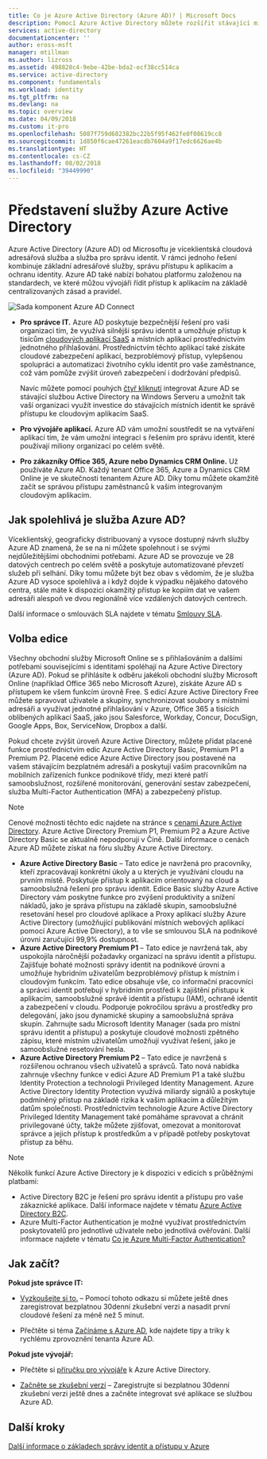 ```yaml
---
title: Co je Azure Active Directory (Azure AD)? | Microsoft Docs
description: Pomocí Azure Active Directory můžete rozšířit stávající místní identity do cloudu nebo vyvíjet integrované aplikace Azure AD.
services: active-directory
documentationcenter: ''
author: eross-msft
manager: mtillman
ms.author: lizross
ms.assetid: 498820c4-9ebe-42be-bda2-ecf38cc514ca
ms.service: active-directory
ms.component: fundamentals
ms.workload: identity
ms.tgt_pltfrm: na
ms.devlang: na
ms.topic: overview
ms.date: 04/09/2018
ms.custom: it-pro
ms.openlocfilehash: 5087f759d682382bc22b5f95f462fe0f08619cc8
ms.sourcegitcommit: 1d850f6cae47261eacdb7604a9f17edc6626ae4b
ms.translationtype: HT
ms.contentlocale: cs-CZ
ms.lasthandoff: 08/02/2018
ms.locfileid: "39449990"
---
```

# <a name="what-is-azure-active-directory"></a>Představení služby Azure Active Directory
Azure Active Directory (Azure AD) od Microsoftu je víceklientská cloudová adresářová služba a služba pro správu identit. V rámci jednoho řešení kombinuje základní adresářové služby, správu přístupu k aplikacím a ochranu identity. Azure AD také nabízí bohatou platformu založenou na standardech, ve které můžou vývojáři řídit přístup k aplikacím na základě centralizovaných zásad a pravidel.

![Sada komponent Azure AD Connect](./media/active-directory-whatis/Azure_Active_Directory.png)

- **Pro správce IT.** Azure AD poskytuje bezpečnější řešení pro vaši organizaci tím, že využívá silnější správu identit a umožňuje přístup k tisícům [cloudových aplikací SaaS](../saas-apps/tutorial-list.md) a místních aplikací prostřednictvím jednotného přihlašování. Prostřednictvím těchto aplikací také získáte cloudové zabezpečení aplikací, bezproblémový přístup, vylepšenou spolupráci a automatizaci životního cyklu identit pro vaše zaměstnance, což vám pomůže zvýšit úroveň zabezpečení i dodržování předpisů.

    Navíc můžete pomocí pouhých [čtyř kliknutí](./../connect/active-directory-aadconnect-get-started-express.md) integrovat Azure AD se stávající službou Active Directory na Windows Serveru a umožnit tak vaší organizaci využít investice do stávajících místních identit ke správě přístupu ke cloudovým aplikacím SaaS.

- **Pro vývojáře aplikací.** Azure AD vám umožní soustředit se na vytváření aplikací tím, že vám umožní integraci s řešením pro správu identit, které používají miliony organizací po celém světě.

- **Pro zákazníky Office 365, Azure nebo Dynamics CRM Online.** Už používáte Azure AD. Každý tenant Office 365, Azure a Dynamics CRM Online je ve skutečnosti tenantem Azure AD. Díky tomu můžete okamžitě začít se správou přístupu zaměstnanců k vašim integrovaným cloudovým aplikacím.

## <a name="how-reliable-is-azure-ad"></a>Jak spolehlivá je služba Azure AD?
Víceklientský, geograficky distribuovaný a vysoce dostupný návrh služby Azure AD znamená, že se na ni můžete spolehnout i se svými nejdůležitějšími obchodními potřebami. Azure AD se provozuje ve 28 datových centrech po celém světě a poskytuje automatizované převzetí služeb při selhání. Díky tomu můžete být bez obav s vědomím, že je služba Azure AD vysoce spolehlivá a i když dojde k výpadku nějakého datového centra, stále máte k dispozici okamžitý přístup ke kopiím dat ve vašem adresáři alespoň ve dvou regionálně více vzdálených datových centrech.

Další informace o smlouvách SLA najdete v tématu [Smlouvy SLA](https://azure.microsoft.com/support/legal/sla/).

## <a name="choose-an-edition"></a>Volba edice
Všechny obchodní služby Microsoft Online se s přihlašováním a dalšími potřebami souvisejícími s identitami spoléhají na Azure Active Directory (Azure AD). Pokud se přihlásíte k odběru jakékoli obchodní služby Microsoft Online (například Office 365 nebo Microsoft Azure), získáte Azure AD s přístupem ke všem funkcím úrovně Free. S edicí Azure Active Directory Free můžete spravovat uživatele a skupiny, synchronizovat soubory s místními adresáři a využívat jednotné přihlašování v Azure, Office 365 a tisících oblíbených aplikací SaaS, jako jsou Salesforce, Workday, Concur, DocuSign, Google Apps, Box, ServiceNow, Dropbox a další. 

Pokud chcete zvýšit úroveň Azure Active Directory, můžete přidat placené funkce prostřednictvím edic Azure Active Directory Basic, Premium P1 a Premium P2. Placené edice Azure Active Directory jsou postavené na vašem stávajícím bezplatném adresáři a poskytují vašim pracovníkům na mobilních zařízeních funkce podnikové třídy, mezi které patří samoobslužnost, rozšířené monitorování, generování sestav zabezpečení, služba Multi-Factor Authentication (MFA) a zabezpečený přístup.

> [!NOTE]
> Cenové možnosti těchto edic najdete na stránce s [cenami Azure Active Directory](https://azure.microsoft.com/pricing/details/active-directory/). Azure Active Directory Premium P1, Premium P2 a Azure Active Directory Basic se aktuálně nepodporují v Číně. Další informace o cenách Azure AD můžete získat na fóru služby Azure Active Directory.
>

* **Azure Active Directory Basic** – Tato edice je navržená pro pracovníky, kteří zpracovávají konkrétní úkoly a u kterých je využívání cloudu na prvním místě. Poskytuje přístup k aplikacím orientovaný na cloud a samoobslužná řešení pro správu identit. Edice Basic služby Azure Active Directory vám poskytne funkce pro zvýšení produktivity a snížení nákladů, jako je správa přístupu na základě skupin, samoobslužné resetování hesel pro cloudové aplikace a Proxy aplikací služby Azure Active Directory (umožňující publikování místních webových aplikací pomocí Azure Active Directory), a to vše se smlouvou SLA na podnikové úrovni zaručující 99,9% dostupnost.
* **Azure Active Directory Premium P1** – Tato edice je navržená tak, aby uspokojila náročnější požadavky organizací na správu identit a přístupu. Zajišťuje bohaté možnosti správy identit na podnikové úrovni a umožňuje hybridním uživatelům bezproblémový přístup k místním i cloudovým funkcím. Tato edice obsahuje vše, co informační pracovníci a správci identit potřebují v hybridním prostředí k zajištění přístupu k aplikacím, samoobslužné správě identit a přístupu (IAM), ochraně identit a zabezpečení v cloudu. Podporuje pokročilou správu a prostředky pro delegování, jako jsou dynamické skupiny a samoobslužná správa skupin. Zahrnujte sadu Microsoft Identity Manager (sada pro místní správu identit a přístupu) a poskytuje cloudové možnosti zpětného zápisu, které místním uživatelům umožňují využívat řešení, jako je samoobslužné resetování hesla.
* **Azure Active Directory Premium P2** – Tato edice je navržená s rozšířenou ochranou všech uživatelů a správců. Tato nová nabídka zahrnuje všechny funkce v edici Azure AD Premium P1 a také službu Identity Protection a technologii Privileged Identity Management. Azure Active Directory Identity Protection využívá miliardy signálů a poskytuje podmíněný přístup na základě rizika k vašim aplikacím a důležitým datům společnosti. Prostřednictvím technologie Azure Active Directory Privileged Identity Management také pomáháme spravovat a chránit privilegované účty, takže můžete zjišťovat, omezovat a monitorovat správce a jejich přístup k prostředkům a v případě potřeby poskytovat přístup za běhu.  

> [!NOTE]
> Několik funkcí Azure Active Directory je k dispozici v edicích s průběžnými platbami:
>
> * Active Directory B2C je řešení pro správu identit a přístupu pro vaše zákaznické aplikace. Další informace najdete v tématu [Azure Active Directory B2C](https://azure.microsoft.com/documentation/services/active-directory-b2c/).
> * Azure Multi-Factor Authentication je možné využívat prostřednictvím poskytovatelů pro jednotlivé uživatele nebo jednotlivá ověřování. Další informace najdete v tématu [Co je Azure Multi-Factor Authentication?](../authentication/multi-factor-authentication.md)
>

## <a name="how-can-i-get-started"></a>Jak začít?

**Pokud jste správce IT:**

* [Vyzkoušejte si to.](https://azure.microsoft.com/trial/get-started-active-directory/) – Pomocí tohoto odkazu si můžete ještě dnes zaregistrovat bezplatnou 30denní zkušební verzi a nasadit první cloudové řešení za méně než 5 minut.

* Přečtěte si téma [Začínáme s Azure AD](https://docs.microsoft.com/azure/active-directory/active-directory-get-started-premium), kde najdete tipy a triky k rychlému zprovoznění tenanta Azure AD.

**Pokud jste vývojář:**
 
* Přečtěte si [příručku pro vývojáře](../develop/azure-ad-developers-guide.md) k Azure Active Directory.

* [Začněte se zkušební verzí](https://azure.microsoft.com/trial/get-started-active-directory/) – Zaregistrujte si bezplatnou 30denní zkušební verzi ještě dnes a začněte integrovat své aplikace se službou Azure AD.

## <a name="next-steps"></a>Další kroky
[Další informace o základech správy identit a přístupu v Azure](https://docs.microsoft.com/azure/active-directory/identity-fundamentals)

